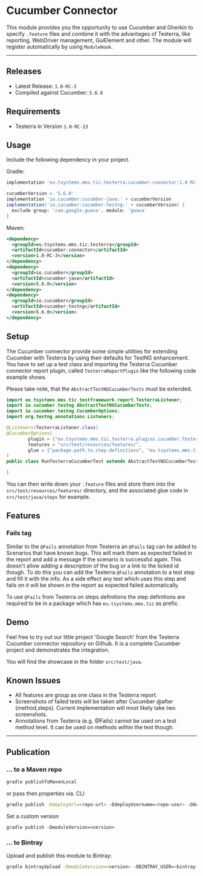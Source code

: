 # Cucumber Connector

This module provides you the opportunity to use Cucumber and Gherkin to specify `.feature` files and combine it with the advantages
of Testerra, like reporting, WebDriver management, GuiElement and other. The module will register automatically by
using `ModuleHook`.

---

## Releases

* Latest Release: `1.0-RC-3`
* Compiled against Cucumber: `5.6.0`

## Requirements

* Testerra in Version `1.0-RC-23`

## Usage

Include the following dependency in your project.

Gradle:

```groovy
implementation 'eu.tsystems.mms.tic.testerra:cucumber-connector:1.0-RC-3'

cucumberVersion = '5.6.0'
implementation 'io.cucumber:cucumber-java:' + cucumberVersion
implementation('io.cucumber:cucumber-testng:' + cucumberVersion) {
  exclude group: 'com.google.guava', module: 'guava'
}
```

Maven:

```xml
<dependency>
  <groupId>eu.tsystems.mms.tic.testerra</groupId>
  <artifactId>cucumber-connector</artifactId>
  <version>1.0-RC-3</version>
</dependency>
<dependency>
  <groupId>io.cucumber</groupId>
  <artifactId>cucumber-java</artifactId>
  <version>5.6.0</version>
</dependency>
<dependency>
  <groupId>io.cucumber</groupId>
  <artifactId>cucumber-testng</artifactId>
  <version>5.6.0</version>
</dependency>
```

## Setup

The Cucumber connector provide some simple utilities for extending Cucumber with Testerra by using their defaults for TestNG
enhancement. You have to set up a test class and importing the Testerra Cucumber connector report plugin,
called `TesterraReportPlugin` like the following code example shows.

Please take note, that the `AbstractTestNGCucumberTests` must be extended.

```java
import eu.tsystems.mms.tic.testframework.report.TesterraListener;
import io.cucumber.testng.AbstractTestNGCucumberTests;
import io.cucumber.testng.CucumberOptions;
import org.testng.annotations.Listeners;

@Listeners(TesterraListener.class)
@CucumberOptions(
        plugin = {"eu.tsystems.mms.tic.testerra.plugins.cucumber.TesterraReportPlugin"},
        features = "src/test/resources/features/",
        glue = {"package.path.to.step.definitions", "eu.tsystems.mms.tic.testerra.plugins.cucumber"}
)
public class RunTesterraCucumberTest extends AbstractTestNGCucumberTests {

}
```

You can then write down your `.feature` files and store them into the `src/test/resources/features/` directory, and the associated
glue code in `src/test/java/steps` for example.

## Features

### Fails tag

Similar to the `@Fails` annotation from Testerra an `@Fails` tag can be added to Scenarios that have known bugs. This will mark them
as expected failed in the report and add a message if the scenario is successful again. This doesn't allow adding a description of
the bug or a link to the ticked id though. To do this you can add the Testerra `@Fails` annotation to a test step and fill it with
the info. As a side effect any test which uses this step and fails on it will be shown in the report as expected failed
automatically.

To use `@Fails` from Testerra on steps definitions the step definitions are required to be in a package which has
`eu.tsystems.mms.tic` as prefix.

## Demo

Feel free to try out our little project 'Google Search' from the Testerra Cucumber connector repository on Github. It is a complete
Cucumber project and demonstrates the integration.

You will find the showcase in the folder `src/test/java`.

## Known Issues

- All features are group as one class in the Testerra report.
- Screenshots of failed tests will be taken after Cucumber @after (method,steps). Current implementation will most likely take two
  screenshots.
- Annotations from Testerra (e.g. @Fails) cannot be used on a test method level. It can be used on methods within the test though.

---

## Publication

### ... to a Maven repo

```sh
gradle publishToMavenLocal
```

or pass then properties via. CLI

```sh
gradle publish -DdeployUrl=<repo-url> -DdeployUsername=<repo-user> -DdeployPassword=<repo-password>
```

Set a custom version

```shell script
gradle publish -DmoduleVersion=<version>
```

### ... to Bintray

Upload and publish this module to Bintray:

````sh
gradle bintrayUpload -DmoduleVersion=<version> -DBINTRAY_USER=<bintray-user> -DBINTRAY_API_KEY=<bintray-api-key>
```` 
